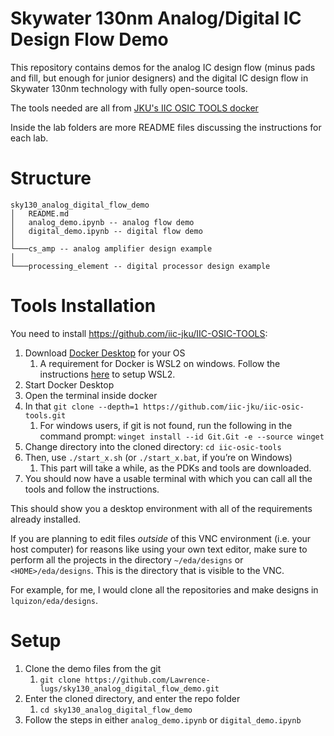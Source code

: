 # Skywater 130nm Analog/Digital IC Design Flow Demo 

This repository contains demos for the analog IC design flow (minus pads and fill, but enough for junior designers) and the digital IC design flow in Skywater 130nm technology with fully open-source tools.

The tools needed are all from [JKU's IIC OSIC TOOLS docker](https://github.com/iic-jku/IIC-OSIC-TOOLS/)

Inside the lab folders are more README files discussing the instructions for each lab.

# Structure

```
sky130_analog_digital_flow_demo
│   README.md
│   analog_demo.ipynb -- analog flow demo
│   digital_demo.ipynb -- digital flow demo
│
└───cs_amp -- analog amplifier design example
│   
└───processing_element -- digital processor design example
```

# Tools Installation
You need to install https://github.com/iic-jku/IIC-OSIC-TOOLS:

1. Download [Docker Desktop](https://www.docker.com/products/docker-desktop/) for your OS
    1. A requirement for Docker is WSL2 on windows. Follow the instructions [here](https://learn.microsoft.com/en-us/windows/wsl/install) to setup WSL2.
2. Start Docker Desktop
1. Open the terminal inside docker
3. In that `git clone --depth=1 https://github.com/iic-jku/iic-osic-tools.git`
    1. For windows users, if git is not found, run the following in the command prompt: `winget install --id Git.Git -e --source winget`
4. Change directory into the cloned directory: `cd iic-osic-tools`
5. Then, use `./start_x.sh`  (or `./start_x.bat`, if you’re on Windows)
    1. This part will take a while, as the PDKs and tools are downloaded.
6. You should now have a usable terminal with which you can call all the tools and follow the instructions.

This should show you a desktop environment with all of the requirements already installed.

If you are planning to edit files *outside* of this VNC environment (i.e. your host computer) for reasons like using your own text editor, make sure to perform all the projects in the directory `~/eda/designs` or `<HOME>/eda/designs`. This is the directory that is visible to the VNC.

For example, for me, I would clone all the repositories and make designs in `lquizon/eda/designs`. 

# Setup

1. Clone the demo files from the git
    1. `git clone https://github.com/Lawrence-lugs/sky130_analog_digital_flow_demo.git`
2. Enter the cloned directory, and enter the repo folder
    1. `cd sky130_analog_digital_flow_demo`
3. Follow the steps in either `analog_demo.ipynb` or `digital_demo.ipynb`
